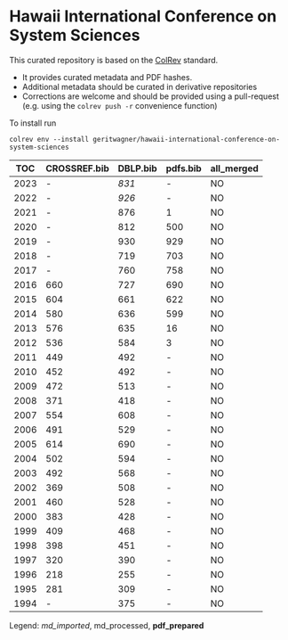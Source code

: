 # Hawaii International Conference on System Sciences

This curated repository is based on the [ColRev](https://github.com/geritwagner/colrev_core) standard.

- It provides curated metadata and PDF hashes.
- Additional metadata should be curated in derivative repositories
- Corrections are welcome and should be provided using a pull-request (e.g. using the `colrev push -r` convenience function)

To install run

```
colrev env --install geritwagner/hawaii-international-conference-on-system-sciences
```

<!-- TABLE_SUMMARY -->

|TOC           |CROSSREF.bib    |DBLP.bib        |pdfs.bib        |all_merged      |
|--------------|----------------|----------------|----------------|----------------|
|2023          |               -|           *831*|               -|              NO|
|2022          |               -|           *926*|               -|              NO|
|2021          |               -|             876|               1|              NO|
|2020          |               -|             812|             500|              NO|
|2019          |               -|             930|             929|              NO|
|2018          |               -|             719|             703|              NO|
|2017          |               -|             760|             758|              NO|
|2016          |             660|             727|             690|              NO|
|2015          |             604|             661|             622|              NO|
|2014          |             580|             636|             599|              NO|
|2013          |             576|             635|              16|              NO|
|2012          |             536|             584|               3|              NO|
|2011          |             449|             492|               -|              NO|
|2010          |             452|             492|               -|              NO|
|2009          |             472|             513|               -|              NO|
|2008          |             371|             418|               -|              NO|
|2007          |             554|             608|               -|              NO|
|2006          |             491|             529|               -|              NO|
|2005          |             614|             690|               -|              NO|
|2004          |             502|             594|               -|              NO|
|2003          |             492|             568|               -|              NO|
|2002          |             369|             508|               -|              NO|
|2001          |             460|             528|               -|              NO|
|2000          |             383|             428|               -|              NO|
|1999          |             409|             468|               -|              NO|
|1998          |             398|             451|               -|              NO|
|1997          |             320|             390|               -|              NO|
|1996          |             218|             255|               -|              NO|
|1995          |             281|             309|               -|              NO|
|1994          |               -|             375|               -|              NO|

Legend: *md_imported*, md_processed, **pdf_prepared**
